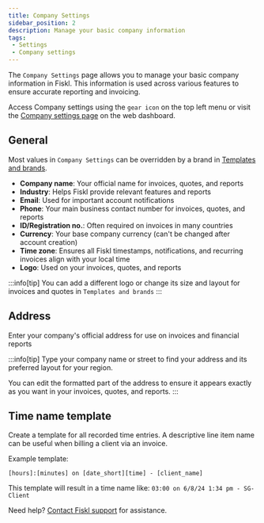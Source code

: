 ```yaml
---
title: Company Settings
sidebar_position: 2
description: Manage your basic company information
tags:
 - Settings
 - Company settings
---
```


The `Company Settings` page allows you to manage your basic company information in Fiskl. This information is used across various features to ensure accurate reporting and invoicing.

Access Company settings using the `gear icon` on the top left menu or visit the [Company settings page](https://my.fiskl.com/company-settings) on the web dashboard.

## General

Most values in `Company Settings` can be overridden by a brand in [Templates and brands](./templates-and-brands).

- **Company name**: Your official name for invoices, quotes, and reports
- **Industry**: Helps Fiskl provide relevant features and reports
- **Email**: Used for important account notifications
- **Phone**: Your main business contact number for invoices, quotes, and reports
- **ID/Registration no.**: Often required on invoices in many countries
- **Currency**: Your base company currency (can't be changed after account creation)
- **Time zone**: Ensures all Fiskl timestamps, notifications, and recurring invoices align with your local time
- **Logo**: Used on your invoices, quotes, and reports

:::info[tip]
You can add a different logo or change its size and layout for invoices and quotes in `Templates and brands`
:::

## Address

Enter your company's official address for use on invoices and financial reports

:::info[tip]
Type your company name or street to find your address and its preferred layout for your region.

You can edit the formatted part of the address to ensure it appears exactly as you want in your invoices, quotes, and reports.
:::

## Time name template

Create a template for all recorded time entries. A descriptive line item name can be useful when billing a client via an invoice.

Example template:
```
[hours]:[minutes] on [date_short][time] - [client_name]
```

This template will result in a time name like: `03:00 on 6/8/24 1:34 pm - SG-Client`

Need help? [Contact Fiskl support](mailto:support@fiskl.com) for assistance.
